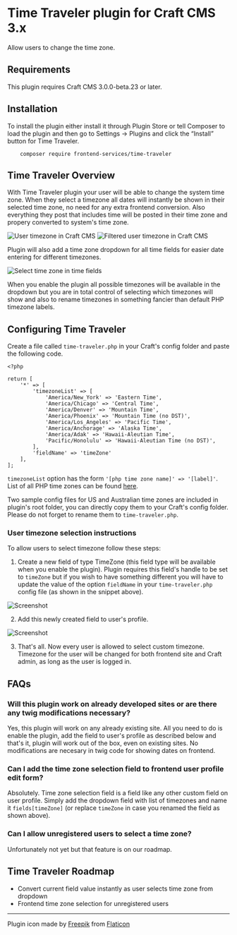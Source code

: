 # Time Traveler plugin for Craft CMS 3.x

Allow users to change the time zone.

## Requirements

This plugin requires Craft CMS 3.0.0-beta.23 or later.

## Installation

To install the plugin either install it through Plugin Store or tell Composer to load the plugin and then go to Settings → Plugins and click the “Install” button for Time Traveler.

        composer require frontend-services/time-traveler

## Time Traveler Overview

With Time Traveler plugin your user will be able to change the system time zone. When they select a timezone all dates will instantly be shown in their selected time zone, no need for any extra frontend conversion. Also everything they post that includes time will be posted in their time zone and propery converted to system's time zone.

![User timezone in Craft CMS](resources/img/user-profile-timezone-all.png) ![Filtered user timezone in Craft CMS](resources/img/user-profile-timezone-us.png)

Plugin will also add a time zone dropdown for all time fields for easier date entering for different timezones.

![Select time zone in time fields](resources/img/timezone-dropdowns-1.png)

When you enable the plugin all possible timezones will be available in the dropdown but you are in total control of selecting which timezones will show and also to rename timezones in something fancier than default PHP timezone labels.

## Configuring Time Traveler

Create a file called `time-traveler.php` in your Craft's config folder and paste the following code.  
```injectablephp
<?php

return [
    '*' => [
        'timezoneList' => [
            'America/New_York' => 'Eastern Time',
            'America/Chicago' => 'Central Time',
            'America/Denver' => 'Mountain Time',
            'America/Phoenix' => 'Mountain Time (no DST)',
            'America/Los_Angeles' => 'Pacific Time',
            'America/Anchorage' => 'Alaska Time',
            'America/Adak' => 'Hawaii-Aleutian Time',
            'Pacific/Honolulu' => 'Hawaii-Aleutian Time (no DST)',
        ],
        'fieldName' => 'timeZone'
    ],
];
```

`timezoneList` option has the form `'[php time zone name]' => '[label]'`. List of all PHP time zones can be found [here](https://www.php.net/manual/en/timezones.php).

Two sample config files for US and Australian time zones are included in plugin's root folder, you can directly copy them to your Craft's config folder. Please do not forget to rename them to `time-traveler.php`.

### User timezone selection instructions

To allow users to select timezone follow these steps:
1. Create a new field of type TimeZone (this field type will be available when you enable the plugin). Plugin requires this field's handle to be set to `timeZone` but if you wish to have something different you will have to update the value of the option `fieldName` in your `time-traveler.php` config file (as shown in the snippet above).

![Screenshot](resources/img/new-field.png)

2. Add this newly created field to user's profile.

![Screenshot](resources/img/user-profile-fields.png)

3. That's all. Now every user is allowed to select custom timezone. Timezone for the user will be changed for both frontend site and Craft admin, as long as the user is logged in.


## FAQs
### Will this plugin work on already developed sites or are there any twig modifications necessary?
Yes, this plugin will work on any already existing site. All you need to do is enable the plugin, add the field to user's profile as described below and that's it, plugin will work out of the box, even on existing sites. No modifications are necesary in twig code for showing dates on frontend.

### Can I add the time zone selection field to frontend user profile edit form?
Absolutely. Time zone selection field is a field like any other custom field on user profile. Simply add the dropdown field with list of timezones and name it `fields[timeZone]` (or replace `timeZone` in case you renamed the field as shown above).

### Can I allow unregistered users to select a time zone?
Unfortunately not yet but that feature is on our roadmap.

## Time Traveler Roadmap

* Convert current field value instantly as user selects time zone from dropdown
* Frontend time zone selection for unregistered users
---
Plugin icon made by [Freepik](https://www.freepik.com) from [Flaticon](https://www.flaticon.com)